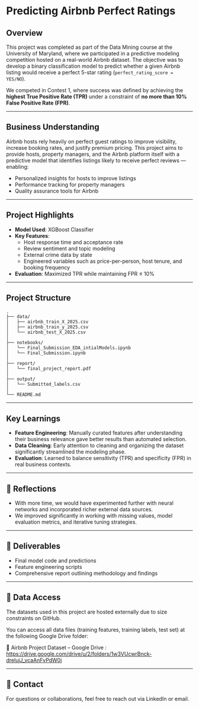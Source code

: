 # Predicting Airbnb Perfect Ratings

## Overview

This project was completed as part of the Data Mining course at the University of Maryland, where we participated in a predictive modeling competition hosted on a real-world Airbnb dataset. The objective was to develop a binary classification model to predict whether a given Airbnb listing would receive a perfect 5-star rating (`perfect_rating_score = YES/NO`).

We competed in Contest 1, where success was defined by achieving the **highest True Positive Rate (TPR)** under a constraint of **no more than 10% False Positive Rate (FPR)**.

---

## Business Understanding

Airbnb hosts rely heavily on perfect guest ratings to improve visibility, increase booking rates, and justify premium pricing. This project aims to provide hosts, property managers, and the Airbnb platform itself with a predictive model that identifies listings likely to receive perfect reviews — enabling:
- Personalized insights for hosts to improve listings
- Performance tracking for property managers
- Quality assurance tools for Airbnb

---

## Project Highlights

- **Model Used**: XGBoost Classifier
- **Key Features**:
  - Host response time and acceptance rate
  - Review sentiment and topic modeling
  - External crime data by state
  - Engineered variables such as price-per-person, host tenure, and booking frequency
- **Evaluation**: Maximized TPR while maintaining FPR ≤ 10%

---

## Project Structure

```plaintext
.
├── data/
│   ├── airbnb_train_X_2025.csv
│   ├── airbnb_train_y_2025.csv
│   └── airbnb_test_X_2025.csv
│
├── notebooks/
│   └── Final_Submission_EDA_intialModels.ipynb
│   └── Final_Submission.ipynb
│
├── report/
│   └── final_project_report.pdf
│
├── output/
│   └── Submitted_labels.csv
│
└── README.md
```

---

## Key Learnings

- **Feature Engineering**: Manually curated features after understanding their business relevance gave better results than automated selection.
- **Data Cleaning**: Early attention to cleaning and organizing the dataset significantly streamlined the modeling phase.
- **Evaluation**: Learned to balance sensitivity (TPR) and specificity (FPR) in real business contexts.

---

## 🧠 Reflections

- With more time, we would have experimented further with neural networks and incorporated richer external data sources.
- We improved significantly in working with missing values, model evaluation metrics, and iterative tuning strategies.

---

## 📁 Deliverables

- Final model code and predictions
- Feature engineering scripts
- Comprehensive report outlining methodology and findings

---

## 📁 Data Access
The datasets used in this project are hosted externally due to size constraints on GitHub.

You can access all data files (training features, training labels, test set) at the following Google Drive folder:

🔗 Airbnb Project Dataset – Google Drive : https://drive.google.com/drive/u/2/folders/1w3VUcwrBnck-drelujJ_vcaAnFvPdW0j

---

## 🔗 Contact

For questions or collaborations, feel free to reach out via LinkedIn or email.
